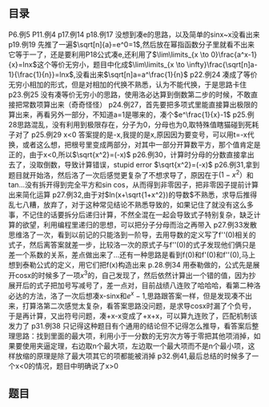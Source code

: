## 目录
P6.例5
P11.例4
p17.例14
p18.例17 没想到凑e的思路，以及简单的sinx~x没看出来 
p19.例19 先推了一遍$\sqrt[n]{a}=e^0=1$,然后放在幂指函数分子里就看不出来它等于一了，还是要利用P18公式凑e,还利用了$\lim\limits_{x \to 0}\frac{a^x-1}{x}=lnx$这个等价无穷小，题目中化成$\lim\limits_{x \to \infty}\frac{\sqrt[n]a-1}{\frac{1}{n}}=lnx$,没看出来$\sqrt[n]a=a^\frac{1}{n}$ 
p22.例24 凑成了等价无穷小相加的形式，但是对相加的代换不熟悉，认为不能代换，于是思路卡住
p23.例25 没有凑等价无穷小的思路，使用洛必达算到倒数第二步的时候，不敢直接把常数项算出来（奇奇怪怪）
p24.例27，首先要把多项式里能直接算出极限的算出来，再看另外一部分，不知道a=1是哪来的，凑个$e^\frac{1}{x}-1$
p25.例28思路混乱，没有利用到极限存在，分子为0，分母也为0,取特殊值瞎猫碰到死耗子对了
p25.例29 x<0 答案提的是-x,我提的是x,原因因为要变号，可以用t=-x代换，或者这么想，把根号里变成两部分，对其中一部分开算数平方，那个值肯定是正的，由于x<0,所以$\sqrt{x^2}=(-x)$
p26.例30，计算时分母的分数直接拿出去了，没取倒数，导致计算错误，stupid error
$\sqrt{x^2}=(-x)$
p26.例31,拿到题目就开始洛，然后洛了一次后感觉更复杂了不想求导了，原因在于$(1-x^2）$和tan...没有拆开得到完全平方和sin cos，从而得到非零因子，把非零因子提前计算出来简化运算
p27.例32,由于对$ln(x+\sqrt{1+x^2})的导数$不熟悉，求导后推得乱七八糟，放弃了，对于这种常见结论不熟悉导致的，如果记住了就没有这么多事，不记住的话要拆分后递归计算，不然全混在一起会导致式子特别复杂，缺乏计算的欲望，利用编程里递归的思想，可以把分子分母而治之再带入
p27.例33发散思维洛了一次，看到以前记的只能洛到一阶导，去用导数的定义写了f''(0)相关的式子，然后离答案就差一步，比较洛一次的原式子与f''(0)的式子发现他们俩只是差一个系数的关系，差点做出来了...还有一种思路是看到f(0)和f'(0)和f''(0),马上想到泰勒公式的定义，用它们把f(x)构造出来
p.28.例34 用泰勒做的，公式先是展开cosx的时候多了一项$x^3$的，自己发现了，然后依然计算出一个错的值，因为抄展开后的式子把加号写减号了，差一点对，目前战绩八连败了哈哈哈，看第二种洛必达的方法，洛了一次后想凑x-sinx和$e^x-1$,思路跟答案一样，但是发现凑不出来，打算洛第二次感觉太复杂，看答案思路没问题，是求导cosx时漏了个负号，于是再计算，又出符号问题，凑+x-x变成了+x+x，可以算九连败了，匹配机制该发力了
p31.例38 只记得这种题目有个通用的结论但不记得怎么推导，看答案后整理思路：找到里面的最大项，利用小于一分数的无穷次方等于零把其他项消掉，如果要使用夹逼定理，右边取n个最大项，左边取一个最大项而不是n个最小项，这样放缩的原理是除了最大项其它的项都能被消掉
p32.例41,最后总结的时候多了一个x<0的情况，题目中明确说了x>0

## 题目
